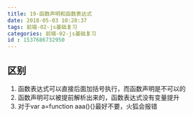 ```yaml
---
title: 19-函数声明和函数表达式
date: 2018-05-03 10:28:37
tags: 前端-02-js基础复习
categories: 前端-02-js基础复习
id : 1537686732950
---
```

## 区别
1. 函数表达式可以直接后面加括号执行，而函数声明是不可以的
2. 函数声明可以被提前解析出来的，函数表达式没有变量提升
3. 对于var a=function aaa(){}最好不要，火狐会报错
